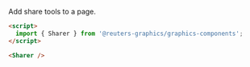 Add share tools to a page.

```html
<script>
  import { Sharer } from '@reuters-graphics/graphics-components';
</script>

<Sharer />
```
